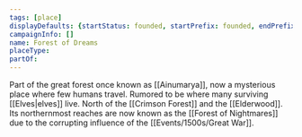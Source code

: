 ```yaml
---
tags: [place]
displayDefaults: {startStatus: founded, startPrefix: founded, endPrefix: destroyed, endStatus: destroyed}
campaignInfo: []
name: Forest of Dreams
placeType:
partOf:
---
```


Part of the great forest once known as [[Ainumarya]], now a mysterious place where few humans travel. Rumored to be where many surviving [[Elves|elves]] live. North of the [[Crimson Forest]] and the [[Elderwood]]. Its northernmost reaches are now known as the [[Forest of Nightmares]] due to the corrupting influence of the [[Events/1500s/Great War]]. 



